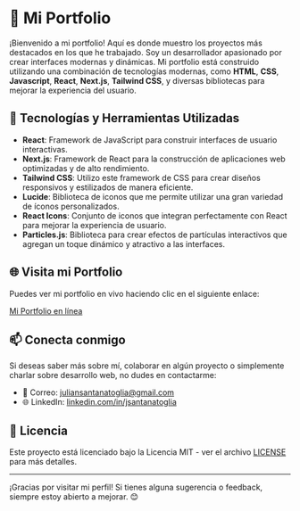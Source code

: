 # 🌟 Mi Portfolio

¡Bienvenido a mi portfolio! Aquí es donde muestro los proyectos más destacados en los que he trabajado. Soy un desarrollador apasionado por crear interfaces modernas y dinámicas. Mi portfolio está construido utilizando una combinación de tecnologías modernas, como **HTML**, **CSS**, **Javascript**, **React**, **Next.js**, **Tailwind CSS**, y diversas bibliotecas para mejorar la experiencia del usuario.

## 🚀 Tecnologías y Herramientas Utilizadas

- **React**: Framework de JavaScript para construir interfaces de usuario interactivas.
- **Next.js**: Framework de React para la construcción de aplicaciones web optimizadas y de alto rendimiento.
- **Tailwind CSS**: Utilizo este framework de CSS para crear diseños responsivos y estilizados de manera eficiente.
- **Lucide**: Biblioteca de iconos que me permite utilizar una gran variedad de íconos personalizados.
- **React Icons**: Conjunto de iconos que integran perfectamente con React para mejorar la experiencia de usuario.
- **Particles.js**: Biblioteca para crear efectos de partículas interactivos que agregan un toque dinámico y atractivo a las interfaces.

## 🌐 Visita mi Portfolio

Puedes ver mi portfolio en vivo haciendo clic en el siguiente enlace:

[Mi Portfolio en línea](https:/juliansantanatoglia.netlify.app)

## 📫 Conecta conmigo

Si deseas saber más sobre mí, colaborar en algún proyecto o simplemente charlar sobre desarrollo web, no dudes en contactarme:

- 📧 Correo: [juliansantanatoglia@gmail.com](mailto:juliansantanatoglia@gmail.com)
- 🌐 LinkedIn: [linkedin.com/in/jsantanatoglia](https://www.linkedin.com/in/jsantanatoglia)

## 📝 Licencia

Este proyecto está licenciado bajo la Licencia MIT - ver el archivo [LICENSE](LICENSE) para más detalles.

---

¡Gracias por visitar mi perfil! Si tienes alguna sugerencia o feedback, siempre estoy abierto a mejorar. 😊
